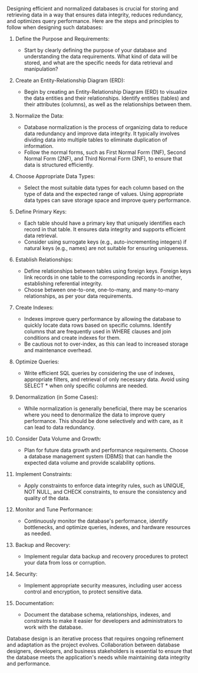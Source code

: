 Designing efficient and normalized databases is crucial for storing and retrieving data in a way that ensures data integrity, reduces redundancy, and optimizes query performance. Here are the steps and principles to follow when designing such databases:

1. Define the Purpose and Requirements:
   - Start by clearly defining the purpose of your database and understanding the data requirements. What kind of data will be stored, and what are the specific needs for data retrieval and manipulation?

2. Create an Entity-Relationship Diagram (ERD):
   - Begin by creating an Entity-Relationship Diagram (ERD) to visualize the data entities and their relationships. Identify entities (tables) and their attributes (columns), as well as the relationships between them.

3. Normalize the Data:
   - Database normalization is the process of organizing data to reduce data redundancy and improve data integrity. It typically involves dividing data into multiple tables to eliminate duplication of information.
   - Follow the normal forms, such as First Normal Form (1NF), Second Normal Form (2NF), and Third Normal Form (3NF), to ensure that data is structured efficiently.

4. Choose Appropriate Data Types:
   - Select the most suitable data types for each column based on the type of data and the expected range of values. Using appropriate data types can save storage space and improve query performance.

5. Define Primary Keys:
   - Each table should have a primary key that uniquely identifies each record in that table. It ensures data integrity and supports efficient data retrieval.
   - Consider using surrogate keys (e.g., auto-incrementing integers) if natural keys (e.g., names) are not suitable for ensuring uniqueness.

6. Establish Relationships:
   - Define relationships between tables using foreign keys. Foreign keys link records in one table to the corresponding records in another, establishing referential integrity.
   - Choose between one-to-one, one-to-many, and many-to-many relationships, as per your data requirements.

7. Create Indexes:
   - Indexes improve query performance by allowing the database to quickly locate data rows based on specific columns. Identify columns that are frequently used in WHERE clauses and join conditions and create indexes for them.
   - Be cautious not to over-index, as this can lead to increased storage and maintenance overhead.

8. Optimize Queries:
   - Write efficient SQL queries by considering the use of indexes, appropriate filters, and retrieval of only necessary data. Avoid using SELECT * when only specific columns are needed.

9. Denormalization (in Some Cases):
   - While normalization is generally beneficial, there may be scenarios where you need to denormalize the data to improve query performance. This should be done selectively and with care, as it can lead to data redundancy.

10. Consider Data Volume and Growth:
    - Plan for future data growth and performance requirements. Choose a database management system (DBMS) that can handle the expected data volume and provide scalability options.

11. Implement Constraints:
    - Apply constraints to enforce data integrity rules, such as UNIQUE, NOT NULL, and CHECK constraints, to ensure the consistency and quality of the data.

12. Monitor and Tune Performance:
    - Continuously monitor the database's performance, identify bottlenecks, and optimize queries, indexes, and hardware resources as needed.

13. Backup and Recovery:
    - Implement regular data backup and recovery procedures to protect your data from loss or corruption.

14. Security:
    - Implement appropriate security measures, including user access control and encryption, to protect sensitive data.

15. Documentation:
    - Document the database schema, relationships, indexes, and constraints to make it easier for developers and administrators to work with the database.

Database design is an iterative process that requires ongoing refinement and adaptation as the project evolves. Collaboration between database designers, developers, and business stakeholders is essential to ensure that the database meets the application's needs while maintaining data integrity and performance.